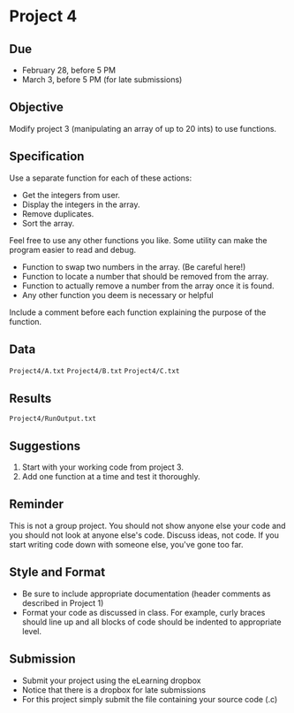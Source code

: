 # Project 4

## Due

* February 28, before 5 PM
* March 3, before 5 PM (for late submissions)

## Objective
Modify project 3 (manipulating an array of up to 20 ints) to use functions.

## Specification
Use a separate function for each of these actions:

* Get the integers from user.
* Display the integers in the array.
* Remove duplicates.
* Sort the array.

Feel free to use any other functions you like. Some utility can make the program
easier to read and debug.

* Function to swap two numbers in the array. (Be careful here!)
* Function to locate a number that should be removed from the array.
* Function to actually remove a number from the array once it is found.
* Any other function you deem is necessary or helpful

Include a comment before each function explaining the purpose of the function.

## Data
`Project4/A.txt`
`Project4/B.txt`
`Project4/C.txt`

## Results
`Project4/RunOutput.txt`

## Suggestions
1. Start with your working code from project 3.
2. Add one function at a time and test it thoroughly.

## Reminder
This is not a group project. You should not show anyone else your code and you 
should not look at anyone else's code. Discuss ideas, not code. If you start
writing code down with someone else, you've gone too far.

## Style and Format
* Be sure to include appropriate documentation (header comments as described in 
Project 1)
* Format your code as discussed in class. For example, curly braces should line 
up and all blocks of code should be indented to appropriate level.

## Submission
* Submit your project using the eLearning dropbox
* Notice that there is a dropbox for late submissions
* For this project simply submit the file containing your source code (.c)
